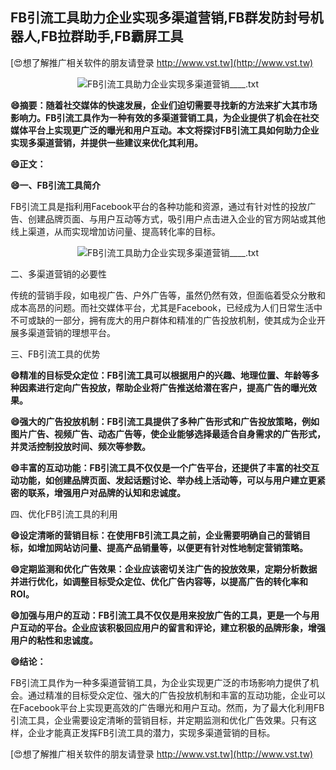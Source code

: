 ## **FB引流工具助力企业实现多渠道营销,FB群发防封号机器人,FB拉群助手,FB霸屏工具**

[😍想了解推广相关软件的朋友请登录 http://www.vst.tw](http://www.vst.tw)

 <center><img src="https://vst.tw/MP4/tuiguang/png/7.png" alt="FB引流工具助力企业实现多渠道营销____.txt"></center>

**😄摘要：随着社交媒体的快速发展，企业们迫切需要寻找新的方法来扩大其市场影响力。FB引流工具作为一种有效的多渠道营销工具，为企业提供了机会在社交媒体平台上实现更广泛的曝光和用户互动。本文将探讨FB引流工具如何助力企业实现多渠道营销，并提供一些建议来优化其利用。**

**😄正文：**

**😄一、FB引流工具简介**

FB引流工具是指利用Facebook平台的各种功能和资源，通过有针对性的投放广告、创建品牌页面、与用户互动等方式，吸引用户点击进入企业的官方网站或其他线上渠道，从而实现增加访问量、提高转化率的目标。

 <center><img src="https://vst.tw/MP4/tuiguang/png/5.png" alt="FB引流工具助力企业实现多渠道营销____.txt"></center>

二、多渠道营销的必要性

传统的营销手段，如电视广告、户外广告等，虽然仍然有效，但面临着受众分散和成本高昂的问题。而社交媒体平台，尤其是Facebook，已经成为人们日常生活中不可或缺的一部分，拥有庞大的用户群体和精准的广告投放机制，使其成为企业开展多渠道营销的理想平台。

三、FB引流工具的优势

**😄精准的目标受众定位：FB引流工具可以根据用户的兴趣、地理位置、年龄等多种因素进行定向广告投放，帮助企业将广告推送给潜在客户，提高广告的曝光效果。**

**😄强大的广告投放机制：FB引流工具提供了多种广告形式和广告投放策略，例如图片广告、视频广告、动态广告等，使企业能够选择最适合自身需求的广告形式，并灵活控制投放时间、频次等参数。**

**😄丰富的互动功能：FB引流工具不仅仅是一个广告平台，还提供了丰富的社交互动功能，如创建品牌页面、发起话题讨论、举办线上活动等，可以与用户建立更紧密的联系，增强用户对品牌的认知和忠诚度。**

四、优化FB引流工具的利用

**😄设定清晰的营销目标：在使用FB引流工具之前，企业需要明确自己的营销目标，如增加网站访问量、提高产品销量等，以便更有针对性地制定营销策略。**

**😄定期监测和优化广告效果：企业应该密切关注广告的投放效果，定期分析数据并进行优化，如调整目标受众定位、优化广告内容等，以提高广告的转化率和ROI。**

**😄加强与用户的互动：FB引流工具不仅仅是用来投放广告的工具，更是一个与用户互动的平台。企业应该积极回应用户的留言和评论，建立积极的品牌形象，增强用户的粘性和忠诚度。**

**😄结论：**

FB引流工具作为一种多渠道营销工具，为企业实现更广泛的市场影响力提供了机会。通过精准的目标受众定位、强大的广告投放机制和丰富的互动功能，企业可以在Facebook平台上实现更高效的广告曝光和用户互动。然而，为了最大化利用FB引流工具，企业需要设定清晰的营销目标，并定期监测和优化广告效果。只有这样，企业才能真正发挥FB引流工具的潜力，实现多渠道营销的目标。

[😍想了解推广相关软件的朋友请登录 http://www.vst.tw](http://www.vst.tw)



